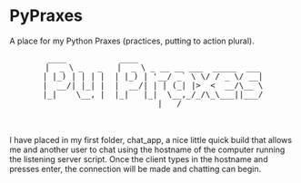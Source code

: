 # PyPraxes
A place for my Python Praxes (practices, putting to action plural).
<center><pre>
 ____           ____                          
|  _ \ _   _   |  _ \ _ __ __ ___  _____  ___
| |_) | | | |  | |_) | '__/ _` \ \/ / _ \/ __|
|  __/| |_| |  |  __/| | | (_| |>  <  __/\__ \
|_|    \__, |  |_|   |_|  \__,_/_/\_\___||___/
       |___/
</pre></center>

<br>
<br>
I have placed in my first folder, chat_app, a nice little quick build that allows me and another user to chat using the hostname of the computer running the listening server script. Once the client types in the hostname and presses enter, the connection will be made and chatting can begin.

